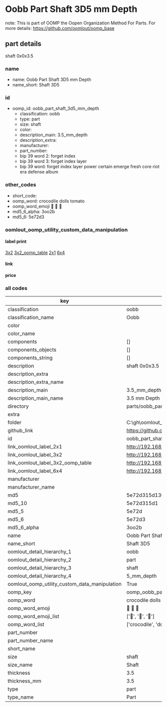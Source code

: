 # Oobb Part Shaft 3D5 mm Depth  

note: This is part of OOMP the Oopen Organization Method For Parts. For more details: https://github.com/oomlout/oomp_base

##  part details
  



shaft 0x0x3.5



### name
* name: Oobb Part Shaft 3D5 mm Depth
* name_short: Shaft 3D5 
### id
* oomp_id: oobb_part_shaft_3d5_mm_depth
  * classification: oobb
  * type: part
  * size: shaft
  * color: 
  * description_main: 3.5_mm_depth
  * description_extra: 
  * manufacturer: 
  * part_number: 
  * bip 39 word 2: forget index
  * bip 39 word 3: forget index layer
  * bip 39 word: forget index layer power certain emerge fresh core riot era defense album

### other_codes
* short_code: 
* oomp_word: crocodile dolls tomato
* oomp_word_emoji :crocodile: :dolls: :tomato:
* md5_6_alpha: 3oo2b
* md5_6: 5e72d3






### oomlout_oomp_utility_custom_data_manipulation
#### label print
[3x2](http://192.168.1.245:1112/?label=oomp%203oo2b)
[3x2_oomp_table](http://192.168.1.108:1112/?label=oomp%203oo2b)
[2x1](http://192.168.1.242:1112/?label=oomp%203oo2b)
[6x4](http://192.168.1.55:1112/?label=oomp%203oo2b)    

#### link

                              

#### price







### all codes 
| key | value |  
| --- | --- |  
| classification | oobb |  
| classification_name | Oobb |  
| color |  |  
| color_name |  |  
| components | [] |  
| components_objects | [] |  
| components_string | [] |  
| description | shaft 0x0x3.5 |  
| description_extra |  |  
| description_extra_name |  |  
| description_main | 3.5_mm_depth |  
| description_main_name | 3.5 mm Depth |  
| directory | parts/oobb_part_shaft_3d5_mm_depth |  
| extra |  |  
| folder | C:\gh\oomlout_oobb_version_4_generated_parts\things\oobb_part_shaft_3d5_mm_depth |  
| github_link | https://github.com/oomlout/oomlout_oomp_part_src/tree/main/parts/oobb_part_shaft_3d5_mm_depth |  
| id | oobb_part_shaft_3d5_mm_depth |  
| link_oomlout_label_2x1 | http://192.168.1.242:1112/?label=oomp%203oo2b |  
| link_oomlout_label_3x2 | http://192.168.1.245:1112/?label=oomp%203oo2b |  
| link_oomlout_label_3x2_oomp_table | http://192.168.1.108:1112/?label=oomp%203oo2b |  
| link_oomlout_label_6x4 | http://192.168.1.55:1112/?label=oomp%203oo2b |  
| manufacturer |  |  
| manufacturer_name |  |  
| md5 | 5e72d315d1304b992292da94fc9cb2da |  
| md5_10 | 5e72d315d1 |  
| md5_5 | 5e72d |  
| md5_6 | 5e72d3 |  
| md5_6_alpha | 3oo2b |  
| name | Oobb Part Shaft 3D5 mm Depth |  
| name_short | Shaft 3D5  |  
| oomlout_detail_hierarchy_1 | oobb |  
| oomlout_detail_hierarchy_2 | part |  
| oomlout_detail_hierarchy_3 | shaft |  
| oomlout_detail_hierarchy_4 | 5_mm_depth |  
| oomlout_oomp_utility_custom_data_manipulation | True |  
| oomp_key | oomp_oobb_part_shaft_3d5_mm_depth |  
| oomp_word | crocodile dolls tomato |  
| oomp_word_emoji | :crocodile: :dolls: :tomato: |  
| oomp_word_emoji_list | [':crocodile:', ':dolls:', ':tomato:'] |  
| oomp_word_list | ['crocodile', 'dolls', 'tomato'] |  
| part_number |  |  
| part_number_name |  |  
| short_name |  |  
| size | shaft |  
| size_name | Shaft |  
| thickness | 3.5 |  
| thickness_mm | 3.5 |  
| type | part |  
| type_name | Part |  
